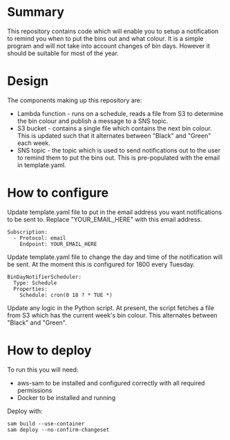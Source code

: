 # Summary
This repository contains code which will enable you to setup a notification to remind you when to put the bins out and what colour. It is a simple program and will not take into account changes of bin days. However it should be suitable for most of the year.

# Design
The components making up this repository are:
- Lambda function - runs on a schedule, reads a file from S3 to determine the bin colour and publish a message to a SNS topic.
- S3 bucket - contains a single file which contains the next bin colour. This is updated such that it alternates between "Black" and "Green" each week.
- SNS topic - the topic which is used to send notifications out to the user to remind them to put the bins out. This is pre-populated with the email in template.yaml.

# How to configure
Update template.yaml file to put in the email address you want notifications to be sent to. Replace "YOUR_EMAIL_HERE" with this email address.

```
Subscription:
  - Protocol: email
    Endpoint: YOUR_EMAIL_HERE
```

Update template.yaml file to change the day and time of the notification will be sent. At the moment this is configured for 1800 every Tuesday.

```
BinDayNotifierScheduler:
  Type: Schedule
  Properties:
    Schedule: cron(0 18 ? * TUE *)
```

Update any logic in the Python script. At present, the script fetches a file from S3 which has the current week's bin colour. This alternates between "Black" and "Green".

# How to deploy
To run this you will need:
- aws-sam to be installed and configured correctly with all required permissions
- Docker to be installed and running

Deploy with: 
```
sam build --use-container
sam deploy --no-confirm-changeset
```